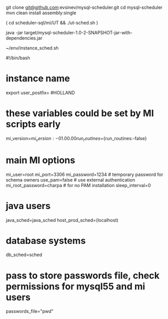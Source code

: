 git clone git@github.com:evsinev/mysql-scheduler.git
cd mysql-scheduler
mvn clean install assembly:single

( cd scheduler-sql/mi/UT && ./ut-sched.sh )

java -jar target/mysql-scheduler-1.0-2-SNAPSHOT-jar-with-dependencies.jar



~/env/instance_sched.sh

#!/bin/bash

# instance name
export user_postfix=
#HOLLAND

# these variables could be set by MI scripts early
mi_version=${mi_version:-01.00.00}
run_routines=${run_routines:-false}

# main MI options
mi_user=root
mi_port=3306
mi_password=1234        # temporary password for schema owners
use_pam=false           # use external authentication
mi_root_password=charpa # for no PAM installation 
sleep_interval=0

# java users
java_sched=java_sched
host_prod_sched=(localhost)

# database systems
db_sched=sched

# pass to store passwords file, check permissions for mysql55 and mi users
passwords_file="pwd"